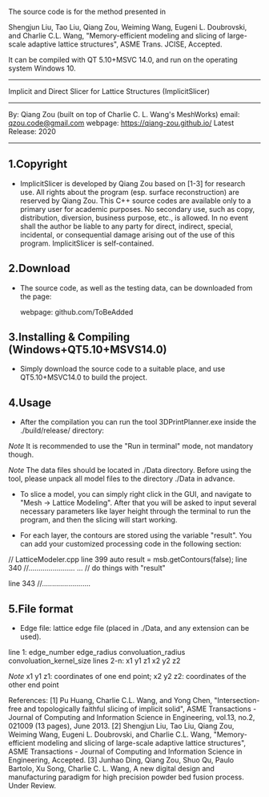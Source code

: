 The source code is for the method presented in

Shengjun Liu, Tao Liu, Qiang Zou, Weiming Wang, Eugeni L. Doubrovski, and Charlie C.L. Wang, "Memory-efficient modeling and slicing of large-scale adaptive lattice structures", ASME Trans. JCISE, Accepted.

It can be compiled with QT 5.10+MSVC 14.0, and run on the operating system Windows 10.



*****************************************************************
 Implicit and Direct Slicer for Lattice Structures (ImplicitSlicer)
*****************************************************************
By: Qiang Zou (built on top of Charlie C. L. Wang's MeshWorks)
email: qzou.code@gmail.com
webpage: https://qiang-zou.github.io/
Latest Release: 2020
*****************************************************************

1.Copyright
-----------

- ImplicitSlicer is developed by Qiang Zou based on [1-3] for research use. All rights about the program (esp. surface reconstruction) are reserved by Qiang Zou. This C++ source codes are available only to a primary user for academic purposes. No secondary use, such as copy, distribution, diversion, business purpose, etc., is allowed. In no event shall the author be liable to any party for direct, indirect, special, incidental, or consequential damage arising out of the use of this program. ImplicitSlicer is self-contained. 


2.Download
----------

- The source code, as well as the testing data, can be downloaded from the page: 
  
  webpage: github.com/ToBeAdded


3.Installing & Compiling (Windows+QT5.10+MSVS14.0)
-------------------------------------------

- Simply download the source code to a suitable place, and use QT5.10+MSVC14.0 to build the project.



4.Usage
-------

- After the compilation you can run the tool 3DPrintPlanner.exe inside the ./build/release/ directory:

*Note* It is recommended to use the "Run in terminal" mode, not mandatory though.

*Note* The data files should be located in ./Data directory. Before using the tool, please unpack all model files to the directory ./Data in advance.

- To slice a model, you can simply right click in the GUI, and navigate to "Mesh -> Lattice Modeling". After that you will be asked to input several necessary parameters like layer height through the terminal to run the program, and then the slicing will start working.

- For each layer, the contours are stored using the variable "result". You can add your customized processing code in the following section:

// LatticeModeler.cpp
line 399   auto result = msb.getContours(false);
line 340   //.......................
...        	// do things with "result"

line 343  //........................



5.File format
-------------

- Edge file: lattice edge file (placed in ./Data, and any extension can be used).

line 1: 		edge_number edge_radius convoluation_radius convoluation_kernel_size
lines 2-n: 		x1 y1 z1 x2 y2 z2 

*Note* x1 y1 z1: coordinates of one end point; x2 y2 z2: coordinates of the other end point


References:
[1] Pu Huang, Charlie C.L. Wang, and Yong Chen, "Intersection-free and topologically faithful slicing of implicit solid", ASME Transactions - Journal of Computing and Information Science in Engineering, vol.13, no.2, 021009 (13 pages), June 2013.
[2] Shengjun Liu, Tao Liu, Qiang Zou, Weiming Wang, Eugeni L. Doubrovski, and Charlie C.L. Wang, "Memory-efficient modeling and slicing of large-scale adaptive lattice structures", ASME Transactions - Journal of Computing and Information Science in Engineering, Accepted.
[3] Junhao Ding, Qiang Zou, Shuo Qu, Paulo Bartolo, Xu Song, Charlie C. L. Wang, A new digital design and manufacturing paradigm for high precision powder bed fusion process. Under Review.


